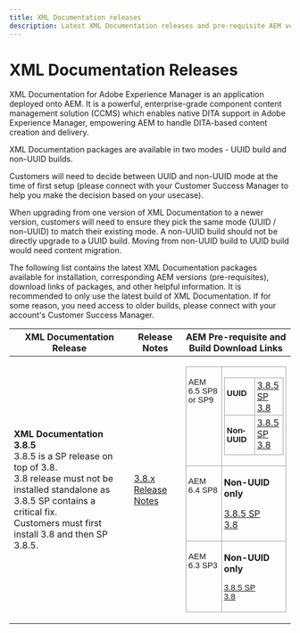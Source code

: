 ```yaml
---
title: XML Documentation releases
description: Latest XML Documentation releases and pre-requisite AEM versions
---
```

# XML Documentation Releases

XML Documentation for Adobe Experience Manager is an application deployed onto AEM. It is a powerful, enterprise-grade component content management solution (CCMS) which enables native DITA support in Adobe Experience Manager, empowering AEM to handle DITA-based content creation and delivery. 

XML Documentation packages are available in two modes - UUID build and non-UUID builds.

Customers will need to decide between UUID and non-UUID mode at the time of first setup (please connect with your Customer Success Manager to help you make the decision based on your usecase).

When upgrading from one version of XML Documentation to a newer version, customers will need to ensure they pick the same mode (UUID / non-UUID) to match their existing mode. A non-UUID build should not be directly upgrade to a UUID build. Moving from non-UUID build to UUID build would need content migration. 

The following list contains the latest XML Documentation packages available for installation, corresponding AEM versions (pre-requisites), download links of packages, and other helpful information. It is recommended to only use the latest build of XML Documentation. If for some reason, you need access to older builds, please connect with your account's Customer Success Manager.


  <table>
    <colgroup>
      <col />
      <col />
      <col />
    </colgroup>
    <thead>
      <tr>
        <th>XML Documentation Release</th>
        <th>Release Notes</th>
        <th>AEM Pre-requisite and Build Download Links</th>
      </tr>
    </thead>
    <tbody>
      <tr>
        <td><strong>XML Documentation 3.8.5</strong><br />
          3.8.5 is a SP release on top of 3.8.<br />
          3.8 release must not be installed standalone as 3.8.5 SP contains a critical fix.<br />
          Customers must first install 3.8 and then SP 3.8.5.</td>
        <td><a data-href="https://helpx.adobe.com/xml-documentation-for-experience-manager/release-note/release-notes-xml-documentation-solution-3-8.html" href="" title="https://helpx.adobe.com/xml-documentation-for-experience-manager/release-note/release-notes-xml-documentation-solution-3-8.html">3.8.x Release Notes</a></td>
        <td>
          <table class="Table" style="text-decoration:none; border-collapse:collapse; border:none" summary="" title="">
            <tbody>
              <tr>
                <td style="border-bottom:1px solid #a3a3a3; width:138px; padding:3px 4px; border-top:1px solid #a3a3a3; border-right:1px solid #a3a3a3; border-left:1px solid #a3a3a3" valign="top">
                  <p><span style="font-size:11pt"><span style="font-family:Calibri, sans-serif">AEM 6.5 SP8 or SP9</span></span></p>
                </td>
                <td style="border-bottom:1px solid #a3a3a3; width:149px; padding:3px 4px; border-top:1px solid #a3a3a3; border-right:1px solid #a3a3a3; border-left:none" valign="top">
                  <table class="Table" style="border-collapse:collapse; border:none" summary="" title="">
                    <tbody>
                      <tr>
                        <td style="border-bottom:1px solid #a3a3a3; width:80px; padding:3px 4px; border-top:1px solid #a3a3a3; border-right:1px solid #a3a3a3; border-left:1px solid #a3a3a3" valign="top">
                          <p><strong><span style="font-size:11pt"><span style="font-family:Calibri, sans-serif">UUID</span></span></strong></p>
                        </td>
                        <td style="border-bottom:1px solid #a3a3a3; width:53px; padding:3px 4px; border-top:1px solid #a3a3a3; border-right:1px solid #a3a3a3; border-left:none" valign="top"><a data-href="https://experience.adobe.com/#/downloads/content/software-distribution/en/aem.html?package=/content/software-distribution/en/details.html/content/dam/aem/public/aemdox/3-8-5uuid/com.adobe.fmdita.uuid-6.5-hotfix-3.8.5.2.zip" href="" title="https://experience.adobe.com/#/downloads/content/software-distribution/en/aem.html?package=/content/software-distribution/en/details.html/content/dam/aem/public/aemdox/3-8-5uuid/com.adobe.fmdita.uuid-6.5-hotfix-3.8.5.2.zip">3.8.5 SP</a><br />
                          <a data-href="https://experience.adobe.com/#/downloads/content/software-distribution/en/aem.html?package=/content/software-distribution/en/details.html/content/dam/aem/public/aemdox/3-8uuid/com.adobe.fmdita.uuid-6.5-3.8.168.zip" href="" title="https://experience.adobe.com/#/downloads/content/software-distribution/en/aem.html?package=/content/software-distribution/en/details.html/content/dam/aem/public/aemdox/3-8uuid/com.adobe.fmdita.uuid-6.5-3.8.168.zip">3.8</a>
                        </td>
                      </tr>
                      <tr>
                        <td style="border-bottom:1px solid #a3a3a3; width:82px; padding:3px 4px; border-top:none; border-right:1px solid #a3a3a3; border-left:1px solid #a3a3a3" valign="top">
                          <p><strong><span style="font-size:11pt"><span style="font-family:Calibri, sans-serif">Non-UUID</span></span></strong></p>
                        </td>
                        <td style="border-bottom:1px solid #a3a3a3; width:51px; padding:3px 4px; border-top:none; border-right:1px solid #a3a3a3; border-left:none" valign="top"><a data-href="https://experience.adobe.com/#/downloads/content/software-distribution/en/aem.html?package=/content/software-distribution/en/details.html/content/dam/aem/public/aemdox/3-8-5/com.adobe.fmdita-6.5-hotfix-3.8.5.2.zip" href="" title="https://experience.adobe.com/#/downloads/content/software-distribution/en/aem.html?package=/content/software-distribution/en/details.html/content/dam/aem/public/aemdox/3-8-5/com.adobe.fmdita-6.5-hotfix-3.8.5.2.zip">3.8.5 SP</a><br />
                          <a data-href="https://experience.adobe.com/#/downloads/content/software-distribution/en/aem.html?package=/content/software-distribution/en/details.html/content/dam/aem/public/aemdox/3-8/com.adobe.fmdita-6.5-3.8.166.zip" href="" title="https://experience.adobe.com/#/downloads/content/software-distribution/en/aem.html?package=/content/software-distribution/en/details.html/content/dam/aem/public/aemdox/3-8/com.adobe.fmdita-6.5-3.8.166.zip">3.8</a>
                        </td>
                      </tr>
                    </tbody>
                  </table>
                </td>
              </tr>
              <tr>
                <td style="border-bottom:1px solid #a3a3a3; width:136px; padding:3px 4px; border-top:none; border-right:1px solid #a3a3a3; border-left:1px solid #a3a3a3" valign="top">
                  <p><span style="font-size:11pt"><span style="font-family:Calibri, sans-serif">AEM 6.4 SP8</span></span></p>
                </td>
                <td style="border-bottom:1px solid #a3a3a3; width:138px; padding:3px 4px; border-top:none; border-right:1px solid #a3a3a3; border-left:none" valign="top">
                  <p><strong>Non-UUID only</strong></p>
                  <p><span style="font-size:11pt"><span style="font-family:Calibri, sans-serif"></span></span><a data-href="https://experience.adobe.com/#/downloads/content/software-distribution/en/aem.html?package=/content/software-distribution/en/details.html/content/dam/aem/public/aemdox/3-8-5/com.adobe.fmdita-6.4-hotfix-3.8.5.1.zip" href="" title="https://experience.adobe.com/#/downloads/content/software-distribution/en/aem.html?package=/content/software-distribution/en/details.html/content/dam/aem/public/aemdox/3-8-5/com.adobe.fmdita-6.4-hotfix-3.8.5.1.zip">3.8.5 SP</a><br />
                    <a data-href="https://experience.adobe.com/#/downloads/content/software-distribution/en/aem.html?package=/content/software-distribution/en/details.html/content/dam/aem/public/aemdox/3-8/com.adobe.fmdita-6.4-3.8.166.zip" href="" title="https://experience.adobe.com/#/downloads/content/software-distribution/en/aem.html?package=/content/software-distribution/en/details.html/content/dam/aem/public/aemdox/3-8/com.adobe.fmdita-6.4-3.8.166.zip">3.8</a><span style="font-size:11pt"><span style="font-family:Calibri, sans-serif"></span></span>
                  </p>
                </td>
              </tr>
              <tr>
                <td style="border-bottom:1px solid #a3a3a3; width:136px; padding:3px 4px; border-top:none; border-right:1px solid #a3a3a3; border-left:1px solid #a3a3a3" valign="top">
                  <p><span style="font-size:11pt"><span style="font-family:Calibri, sans-serif">AEM 6.3 SP3</span></span></p>
                </td>
                <td style="border-bottom:1px solid #a3a3a3; width:138px; padding:3px 4px; border-top:none; border-right:1px solid #a3a3a3; border-left:none" valign="top">
                  <p><strong>Non-UUID only</strong></p>
                  <p><span style="font-size:11pt"><span style="font-family:Calibri, sans-serif"><a data-href="https://experience.adobe.com/#/downloads/content/software-distribution/en/aem.html?package=/content/software-distribution/en/details.html/content/dam/aem/public/aemdox/3-8-5/com.adobe.fmdita-6.3-hotfix-3.8.5.1.zip" href="" title="https://experience.adobe.com/#/downloads/content/software-distribution/en/aem.html?package=/content/software-distribution/en/details.html/content/dam/aem/public/aemdox/3-8-5/com.adobe.fmdita-6.3-hotfix-3.8.5.1.zip">3.8.5 SP</a><br />
                        <a data-href="https://experience.adobe.com/#/downloads/content/software-distribution/en/aem.html?package=/content/software-distribution/en/details.html/content/dam/aem/public/aemdox/3-8/com.adobe.fmdita-6.3-3.8.166.zip" href="" title="https://experience.adobe.com/#/downloads/content/software-distribution/en/aem.html?package=/content/software-distribution/en/details.html/content/dam/aem/public/aemdox/3-8/com.adobe.fmdita-6.3-3.8.166.zip">3.8</a></span></span></p>
                </td>
              </tr>
            </tbody>
          </table>
        </td>
      </tr>
    </tbody>
  </table>
    